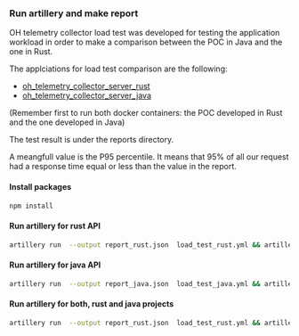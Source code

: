 ### Run artillery and make report

OH telemetry collector load test was developed for testing the application workload in order to make a comparison between the POC in Java and the one in Rust.

The applciations for load test comparison are the following:

- [oh_telemetry_collector_server_rust](https://github.com/goto-eof/oh_telemetry_collector_server_rust)
- [oh_telemetry_collector_server_java](https://github.com/goto-eof/oh_telemetry_collector_server_java)

(Remember first to run both docker containers: the POC developed in Rust and the one developed in Java)

The test result is under the reports directory. 

A meangfull value is the P95 percentile. It means that 95% of all our request had a response time equal or less than the value in the report.

#### Install packages

```bash
npm install
```

#### Run artillery for rust API

```bash
artillery run  --output report_rust.json  load_test_rust.yml && artillery report --output report_rust.html report_rust.json
```

#### Run artillery for java API

```bash
artillery run  --output report_java.json  load_test_java.yml && artillery report --output report_java.html report_java.json
```

#### Run artillery for both, rust and java projects

```bash
artillery run  --output report_rust.json  load_test_rust.yml && artillery report --output report_rust.html report_rust.json && artillery run  --output report_java.json  load_test_java.yml && artillery report --output report_java.html report_java.json
```
